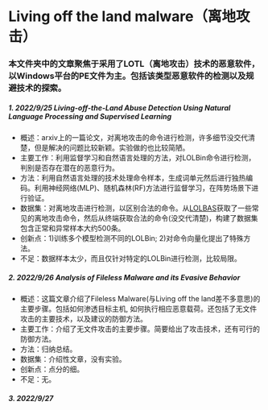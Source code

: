 # **Living off the land malware（离地攻击）**

### 本文件夹中的文章聚焦于采用了LOTL（离地攻击）技术的恶意软件，以Windows平台的PE文件为主。包括该类型恶意软件的检测以及规避技术的探索。


##### 1. 2022/9/25 Living-off-the-Land Abuse Detection Using Natural Language Processing and Supervised Learning
+ 概述：arxiv上的一篇论文，对离地攻击的命令进行检测，许多细节没交代清楚，但是解决的问题比较新颖。实验做的也比较简陋。
+ 主要工作：利用监督学习和自然语言处理的方法，对LOLBin命令进行检测，判别是否存在潜在的恶意行为。
+ 方法：利用自然语言处理的技术处理命令样本，生成词单元然后进行独热编码。利用神经网络(MLP)、随机森林(RF)方法进行监督学习，在阵势场景下进行验证。
+ 数据集：对离地攻击进行检测，以区别合法的命令。从[LOLBAS](https://lolbas-project.github.io/)获取了一些常见的离地攻击命令，然后从终端获取合法的命令(没交代清楚)，构建了数据集包含正常和异常样本大约500条。
+ 创新点：1)训练多个模型检测不同的LOLBin; 2)对命令向量化提出了特殊方法。
+ 不足：数据样本太少，而且仅针对特定的LOLBin进行检测，比较局限。


##### 2. 2022/9/26 Analysis of Fileless Malware and its Evasive Behavior
+ 概述：这篇文章介绍了Fileless Malware(与Living off the land差不多意思)的主要步骤。包括如何渗透目标主机, 如何执行相应恶意载荷。还包括了无文件攻击的主要技术，以及建议的防御方法。
+ 主要工作：介绍了无文件攻击的主要步骤。简要给出了攻击技术，还有可行的防御方法。
+ 方法：归纳总结。
+ 数据集：介绍性文章，没有实验。
+ 创新点：点分的细。
+ 不足：无。

##### 3. 2022/9/27 

